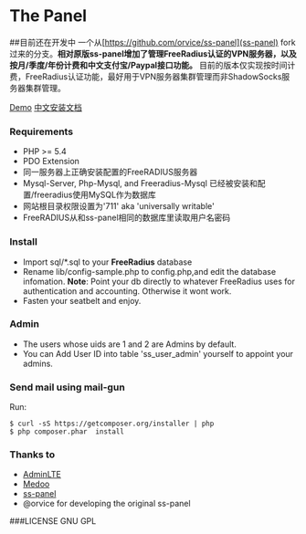 The Panel
========
##目前还在开发中
一个从[https://github.com/orvice/ss-panel](ss-panel) fork过来的分支。**相对原版ss-panel增加了管理FreeRadius认证的VPN服务器，以及按月/季度/年份计费和中文支付宝/Paypal接口功能。**
目前的版本仅实现按时间计费，FreeRadius认证功能，最好用于VPN服务器集群管理而非ShadowSocks服务器集群管理。

[Demo](https://portal.magikpns.com) [中文安装文档](https://github.com/magikpns/ThePanel/wiki/Install-Guide-zh_cn)



### Requirements
* PHP >= 5.4
* PDO Extension
* 同一服务器上正确安装配置的FreeRADIUS服务器
* Mysql-Server, Php-Mysql, and Freeradius-Mysql 已经被安装和配置/freeradius使用MySQL作为数据库
* 网站根目录权限设置为'711' aka 'universally writable'
* FreeRADIUS从和ss-panel相同的数据库里读取用户名密码

### Install
* Import sql/*.sql to your **FreeRadius** database
* Rename lib/config-sample.php to config.php,and edit the database infomation. **Note**: Point your db directly to whatever FreeRadius uses for authentication and accounting. Otherwise it wont work.
* Fasten your seatbelt and enjoy.

### Admin
* The users whose uids are 1 and 2 are Admins by default.
* You can Add User ID into table 'ss_user_admin' yourself to appoint your admins.

### Send mail using mail-gun
Run:

```
$ curl -sS https://getcomposer.org/installer | php
$ php composer.phar  install
```

### Thanks to

* [AdminLTE](https://github.com/almasaeed2010/AdminLTE)
* [Medoo](https://github.com/catfan/Medoo)
* [ss-panel](https://github.com/orvice/ss-panel)
* @orvice for developing the original ss-panel

###LICENSE
GNU GPL
